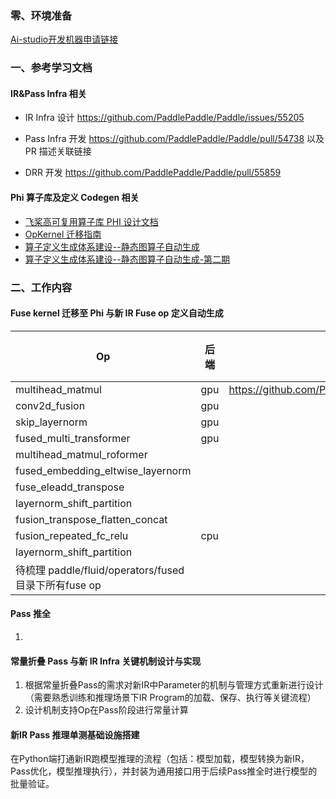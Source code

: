 ### 零、环境准备

[Ai-studio开发机器申请链接](https://github.com/PaddlePaddle/community/tree/master/pfcc/call-for-contributions#%E9%A3%9E%E6%A1%A8%E7%BA%BF%E4%B8%8A%E5%BC%80%E5%8F%91%E7%8E%AF%E5%A2%83ai-studio)

### 一、参考学习文档

#### IR&Pass Infra 相关

- IR Infra 设计 https://github.com/PaddlePaddle/Paddle/issues/55205

- Pass Infra 开发 https://github.com/PaddlePaddle/Paddle/pull/54738 以及 PR 描述关联链接

- DRR 开发 https://github.com/PaddlePaddle/Paddle/pull/55859

#### Phi 算子库及定义 Codegen 相关

- [飞桨高可复用算子库 PHI 设计文档](https://github.com/PaddlePaddle/docs/blob/develop/docs/design/phi/design_cn.md)
- [OpKernel 迁移指南](https://github.com/PaddlePaddle/docs/blob/develop/docs/design/phi/kernel_migrate_cn.md)
- [算子定义生成体系建设--静态图算子自动生成](https://github.com/PaddlePaddle/community/blob/master/pfcc/call-for-contributions/paddle_autogen_code.md)
- [算子定义生成体系建设--静态图算子自动生成-第二期](https://github.com/PaddlePaddle/community/blob/master/pfcc/call-for-contributions/paddle_autogen_code_2.md)

### 二、工作内容

#### Fuse kernel 迁移至 Phi 与新 IR Fuse op 定义自动生成

| Op                                                    | 后端 | PR链接                                            | 优先级 | 备注 |
| ----------------------------------------------------- | ---- | ------------------------------------------------- | ------ | ---- |
| multihead_matmul                                      | gpu  | https://github.com/PaddlePaddle/Paddle/pull/56846 | P0     | done |
| conv2d_fusion                                         | gpu  |                                                   | P0     |      |
| skip_layernorm                                        | gpu  |                                                   | P0     |      |
| fused_multi_transformer                               | gpu  |                                                   | P0     |      |
| multihead_matmul_roformer                             |      |                                                   | P0     |      |
| fused_embedding_eltwise_layernorm                     |      |                                                   | P0     |      |
| fuse_eleadd_transpose                                 |      |                                                   |        |      |
| layernorm_shift_partition                             |      |                                                   |        |      |
| fusion_transpose_flatten_concat                       |      |                                                   |        |      |
| fusion_repeated_fc_relu                               | cpu  |                                                   |        |      |
| layernorm_shift_partition                             |      |                                                   |        |      |
| 待梳理 paddle/fluid/operators/fused 目录下所有fuse op |      |                                                   |        |      |



#### Pass 推全
1. 


#### 常量折叠 Pass 与新 IR Infra 关键机制设计与实现
1. 根据常量折叠Pass的需求对新IR中Parameter的机制与管理方式重新进行设计（需要熟悉训练和推理场景下IR Program的加载、保存、执行等关键流程）
2. 设计机制支持Op在Pass阶段进行常量计算

#### 新IR Pass 推理单测基础设施搭建
在Python端打通新IR跑模型推理的流程（包括：模型加载，模型转换为新IR，Pass优化，模型推理执行），并封装为通用接口用于后续Pass推全时进行模型的批量验证。
